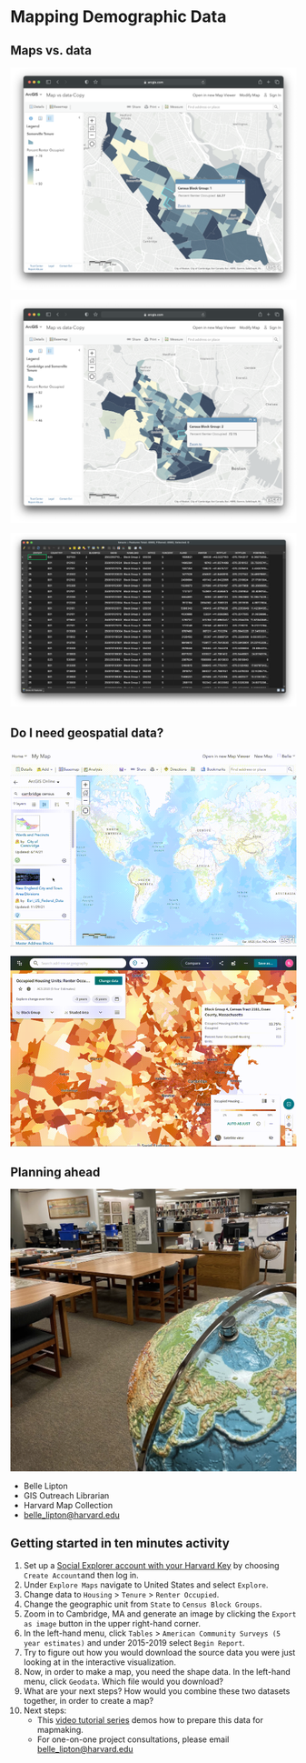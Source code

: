 # Mapping Demographic Data

## Maps vs. data

![ArcGIS Online screenshot of census map of Somerville](media/somerville.png)

![ArcGIS Online screenshot of census map of Cambridge and Somerville](media/cambridge.png)

![QGIS screenshot of the maps underlying data table](media/table.png)

## Do I need geospatial data?

![ArcGIS Online screen recording of an unsuccessful data search](media/search.gif)

![Social Explorer screen recording of exporting a map as a .PNG](media/png.gif)


## Planning ahead

![Photograph of the Harvard Map Collections](media/map-collection.png)

- Belle Lipton
- GIS Outreach Librarian
- Harvard Map Collection 
- [belle_lipton@harvard.edu](mailto:belle_lipton@harvard.edu)

## Getting started in ten minutes activity

1. Set up a [Social Explorer account with your Harvard Key](http://nrs.harvard.edu/urn-3:hul.eresource:socialex) by choosing `Create Account`and then log in. 
2. Under `Explore Maps` navigate to United States and select `Explore`.
3. Change data to `Housing` > `Tenure` > `Renter Occupied`.
4. Change the geographic unit from `State` to `Census Block Groups`.
5. Zoom in to Cambridge, MA and generate an image by clicking the `Export as image` button in the upper right-hand corner. 
6. In the left-hand menu, click `Tables` > `American Community Surveys (5 year estimates)` and under 2015-2019 select `Begin Report`.
7. Try to figure out how you would download the source data you were just looking at in the interactive visualization. 
8. Now, in order to make a map, you need the shape data. In the left-hand menu, click `Geodata`. Which file would you download?
9. What are your next steps? How would you combine these two datasets together, in order to create a map?
10. Next steps:
    - This [video tutorial series](https://www.youtube.com/playlist?list=PLSNxs7JEaLD0kcr1oXuURFDMEl_7iSR2v) demos how to prepare this data for mapmaking.
    - For one-on-one project consultations, please email [belle_lipton@harvard.edu](mailto:belle_lipton@harvard.edu)